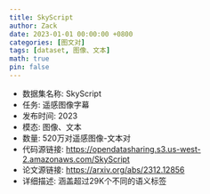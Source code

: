 ```yaml
---
title: SkyScript
author: Zack
date: 2023-01-01 00:00:00 +0800
categories: [图文对]
tags: [dataset, 图像、文本]
math: true
pin: false
---
```

- 数据集名称: SkyScript
- 任务: 遥感图像字幕
- 发布时间: 2023
- 模态: 图像、文本
- 数量: 520万对遥感图像-文本对
- 代码源链接: https://opendatasharing.s3.us-west-2.amazonaws.com/SkyScript
- 论文源链接: https://arxiv.org/abs/2312.12856
- 详细描述: 涵盖超过29K个不同的语义标签
